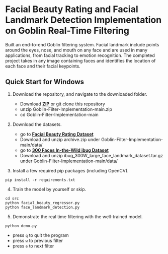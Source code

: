 # Facial Beauty Rating and Facial Landmark Detection Implementation on Goblin Real-Time Filtering

Built an end-to-end Goblin filtering system. Facial landmark include points around the eyes, nose, and mouth on any face and are used in many applications, from facial tracking to emotion recognition. The completed project takes in any image containing faces and identifies the location of each face and their facial keypoints.

## Quick Start for Windows

1. Download the repository, and navigate to the downloaded folder.

	- Download [**ZIP**](https://github.com/tp6fu6m3/Goblin-Filter-Implementation/archive/refs/heads/main.zip) or git clone this repository
	- unzip Goblin-Filter-Implementation-main.zip
	- cd Goblin-Filter-Implementation-main

2. Download the datasets.

	- go to [**Facial Beauty Rating Dataset**](https://www.kaggle.com/datasets/pranavchandane/scut-fbp5500-v2-facial-beauty-scores/data)
	- Download and unzip archive.zip under Goblin-Filter-Implementation-main/data/
	- go to [**300 Faces In-the-Wild ibug Dataset**](http://dlib.net/files/data/ibug_300W_large_face_landmark_dataset.tar.gz)
	- Download and unzip ibug_300W_large_face_landmark_dataset.tar.gz under Goblin-Filter-Implementation-main/data/

3. Install a few required pip packages (including OpenCV).

```
pip install -r requirements.txt
```

4. Train the model by yourself or skip.

```
cd src
python facial_beauty_regressor.py
python face_landmark_detection.py
```

5. Demonstrate the real time filtering with the well-trained model.

```
python demo.py
```

-   press `q` to quit the program
-   press `w` to previous filter
-   press `e` to next filter


